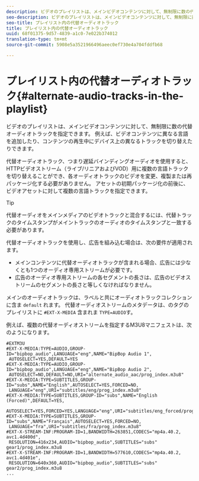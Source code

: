 ```yaml
---
description: ビデオのプレイリストは、メインビデオコンテンツに対して、無制限に数の代替オーディオトラックを指定できます。 例えば、ビデオコンテンツに異なる言語を追加したり、コンテンツの再生中にデバイス上の異なるトラックを切り替えたりできます。
seo-description: ビデオのプレイリストは、メインビデオコンテンツに対して、無制限に数の代替オーディオトラックを指定できます。 例えば、ビデオコンテンツに異なる言語を追加したり、コンテンツの再生中にデバイス上の異なるトラックを切り替えたりできます。
seo-title: プレイリスト内の代替オーディオトラック
title: プレイリスト内の代替オーディオトラック
uuid: 68f01375-9d57-4839-a1c0-7e022b374012
translation-type: tm+mt
source-git-commit: 5908e5a3521966496aeec0ef730e4a704fddfb68

---
```



# プレイリスト内の代替オーディオトラック{#alternate-audio-tracks-in-the-playlist}

ビデオのプレイリストは、メインビデオコンテンツに対して、無制限に数の代替オーディオトラックを指定できます。 例えば、ビデオコンテンツに異なる言語を追加したり、コンテンツの再生中にデバイス上の異なるトラックを切り替えたりできます。

代替オーディオトラック、つまり遅延バインディングオーディオを使用すると、HTTPビデオストリーム（ライブ/リニアおよびVOD）用に複数の言語トラックを切り替えることができ、各オーディオトラックのビデオを変更、複製または再パッケージ化する必要がありません。 アセットの初期パッケージ化の前後に、ビデオアセットに対して複数の言語トラックを指定できます。

>[!TIP]
>
>代替オーディオをメインメディアのビデオトラックと混合するには、代替トラックのタイムスタンプがメイントラックのオーディオのタイムスタンプと一致する必要があります。

代替オーディオトラックを使用し、広告を組み込む場合は、次の要件が適用されます。

* メインコンテンツに代替オーディオトラックが含まれる場合、広告には少なくとも1つのオーディオ専用ストリームが必要です。
* 広告のオーディオ専用ストリームの各セグメントの長さは、広告のビデオストリームのセグメントの長さと等しくなければなりません。

メインのオーディオトラックは、ラベルと共にオーディオトラックコレクションに含ま `default` れます。 代替オーディオストリームのメタデータは、のタグのプレイリストに `#EXT-X-MEDIA` 含まれま `TYPE=AUDIO`す。

例えば、複数の代替オーディオストリームを指定するM3U8マニフェストは、次のようになります。

```
#EXTM3U
#EXT-X-MEDIA:TYPE=AUDIO,GROUP-ID="bipbop_audio",LANGUAGE="eng",NAME="BipBop Audio 1",
 AUTOSELECT=YES,DEFAULT=YES
#EXT-X-MEDIA:TYPE=AUDIO,GROUP-ID="bipbop_audio",LANGUAGE="eng",NAME="BipBop Audio 2",
 AUTOSELECT=NO,DEFAULT=NO,URI="alternate_audio_aac/prog_index.m3u8"
#EXT-X-MEDIA:TYPE=SUBTITLES,GROUP-ID="subs",NAME="English",AUTOSELECT=YES,FORCED=NO,
 LANGUAGE="eng",URI="subtitles/eng/prog_index.m3u8"
#EXT-X-MEDIA:TYPE=SUBTITLES,GROUP-ID="subs",NAME="English (Forced)",DEFAULT=YES,
 AUTOSELECT=YES,FORCED=YES,LANGUAGE="eng",URI="subtitles/eng_forced/prog_index.m3u8"
#EXT-X-MEDIA:TYPE=SUBTITLES,GROUP-ID="subs",NAME="Français",AUTOSELECT=YES,FORCED=NO,
 LANGUAGE="fra",URI="subtitles/fra/prog_index.m3u8"
#EXT-X-STREAM-INF:PROGRAM-ID=1,BANDWIDTH=263851,CODECS="mp4a.40.2, avc1.4d400d",
 RESOLUTION=416x234,AUDIO="bipbop_audio",SUBTITLES="subs" 
gear1/prog_index.m3u8
#EXT-X-STREAM-INF:PROGRAM-ID=1,BANDWIDTH=577610,CODECS="mp4a.40.2, avc1.4d401e",
 RESOLUTION=640x360,AUDIO="bipbop_audio",SUBTITLES="subs"
gear2/prog_index.m3u8
...
```

